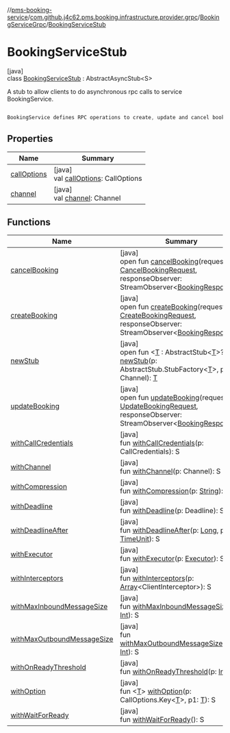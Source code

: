 //[pms-booking-service](../../../../index.md)/[com.github.j4c62.pms.booking.infrastructure.provider.grpc](../../index.md)/[BookingServiceGrpc](../index.md)/[BookingServiceStub](index.md)

# BookingServiceStub

[java]\
class [BookingServiceStub](index.md) : AbstractAsyncStub&lt;S&gt; 

A stub to allow clients to do asynchronous rpc calls to service BookingService. 

```kotlin

BookingService defines RPC operations to create, update and cancel bookings.

```

## Properties

| Name | Summary |
|---|---|
| [callOptions](../-booking-service-future-stub/index.md#1161172963%2FProperties%2F-1170581573) | [java]<br>val [callOptions](../-booking-service-future-stub/index.md#1161172963%2FProperties%2F-1170581573): CallOptions |
| [channel](../-booking-service-future-stub/index.md#-1460774496%2FProperties%2F-1170581573) | [java]<br>val [channel](../-booking-service-future-stub/index.md#-1460774496%2FProperties%2F-1170581573): Channel |

## Functions

| Name | Summary |
|---|---|
| [cancelBooking](cancel-booking.md) | [java]<br>open fun [cancelBooking](cancel-booking.md)(request: [CancelBookingRequest](../../-cancel-booking-request/index.md), responseObserver: StreamObserver&lt;[BookingResponse](../../-booking-response/index.md)&gt;) |
| [createBooking](create-booking.md) | [java]<br>open fun [createBooking](create-booking.md)(request: [CreateBookingRequest](../../-create-booking-request/index.md), responseObserver: StreamObserver&lt;[BookingResponse](../../-booking-response/index.md)&gt;) |
| [newStub](index.md#112097671%2FFunctions%2F-1170581573) | [java]<br>open fun &lt;[T](index.md#112097671%2FFunctions%2F-1170581573) : AbstractStub&lt;[T](index.md#112097671%2FFunctions%2F-1170581573)&gt;?&gt; [newStub](index.md#112097671%2FFunctions%2F-1170581573)(p: AbstractStub.StubFactory&lt;[T](index.md#112097671%2FFunctions%2F-1170581573)&gt;, p1: Channel): [T](index.md#112097671%2FFunctions%2F-1170581573) |
| [updateBooking](update-booking.md) | [java]<br>open fun [updateBooking](update-booking.md)(request: [UpdateBookingRequest](../../-update-booking-request/index.md), responseObserver: StreamObserver&lt;[BookingResponse](../../-booking-response/index.md)&gt;) |
| [withCallCredentials](../-booking-service-future-stub/index.md#-1294232735%2FFunctions%2F-1170581573) | [java]<br>fun [withCallCredentials](../-booking-service-future-stub/index.md#-1294232735%2FFunctions%2F-1170581573)(p: CallCredentials): S |
| [withChannel](../-booking-service-future-stub/index.md#1557089985%2FFunctions%2F-1170581573) | [java]<br>fun [withChannel](../-booking-service-future-stub/index.md#1557089985%2FFunctions%2F-1170581573)(p: Channel): S |
| [withCompression](../-booking-service-future-stub/index.md#-843793794%2FFunctions%2F-1170581573) | [java]<br>fun [withCompression](../-booking-service-future-stub/index.md#-843793794%2FFunctions%2F-1170581573)(p: [String](https://docs.oracle.com/en/java/javase/23/docs/api/java.base/java/lang/String.html)): S |
| [withDeadline](../-booking-service-future-stub/index.md#1423577849%2FFunctions%2F-1170581573) | [java]<br>fun [withDeadline](../-booking-service-future-stub/index.md#1423577849%2FFunctions%2F-1170581573)(p: Deadline): S |
| [withDeadlineAfter](../-booking-service-future-stub/index.md#1521015588%2FFunctions%2F-1170581573) | [java]<br>fun [withDeadlineAfter](../-booking-service-future-stub/index.md#1521015588%2FFunctions%2F-1170581573)(p: [Long](https://kotlinlang.org/api/core/kotlin-stdlib/kotlin/-long/index.html), p1: [TimeUnit](https://docs.oracle.com/en/java/javase/23/docs/api/java.base/java/util/concurrent/TimeUnit.html)): S |
| [withExecutor](../-booking-service-future-stub/index.md#1204550138%2FFunctions%2F-1170581573) | [java]<br>fun [withExecutor](../-booking-service-future-stub/index.md#1204550138%2FFunctions%2F-1170581573)(p: [Executor](https://docs.oracle.com/en/java/javase/23/docs/api/java.base/java/util/concurrent/Executor.html)): S |
| [withInterceptors](../-booking-service-future-stub/index.md#532964903%2FFunctions%2F-1170581573) | [java]<br>fun [withInterceptors](../-booking-service-future-stub/index.md#532964903%2FFunctions%2F-1170581573)(p: [Array](https://kotlinlang.org/api/core/kotlin-stdlib/kotlin/-array/index.html)&lt;ClientInterceptor&gt;): S |
| [withMaxInboundMessageSize](../-booking-service-future-stub/index.md#1309462429%2FFunctions%2F-1170581573) | [java]<br>fun [withMaxInboundMessageSize](../-booking-service-future-stub/index.md#1309462429%2FFunctions%2F-1170581573)(p: [Int](https://kotlinlang.org/api/core/kotlin-stdlib/kotlin/-int/index.html)): S |
| [withMaxOutboundMessageSize](../-booking-service-future-stub/index.md#-455319018%2FFunctions%2F-1170581573) | [java]<br>fun [withMaxOutboundMessageSize](../-booking-service-future-stub/index.md#-455319018%2FFunctions%2F-1170581573)(p: [Int](https://kotlinlang.org/api/core/kotlin-stdlib/kotlin/-int/index.html)): S |
| [withOnReadyThreshold](../-booking-service-future-stub/index.md#865100489%2FFunctions%2F-1170581573) | [java]<br>fun [withOnReadyThreshold](../-booking-service-future-stub/index.md#865100489%2FFunctions%2F-1170581573)(p: [Int](https://kotlinlang.org/api/core/kotlin-stdlib/kotlin/-int/index.html)): S |
| [withOption](../-booking-service-future-stub/index.md#1975717102%2FFunctions%2F-1170581573) | [java]<br>fun &lt;[T](../-booking-service-future-stub/index.md#1975717102%2FFunctions%2F-1170581573)&gt; [withOption](../-booking-service-future-stub/index.md#1975717102%2FFunctions%2F-1170581573)(p: CallOptions.Key&lt;[T](../-booking-service-future-stub/index.md#1975717102%2FFunctions%2F-1170581573)&gt;, p1: [T](../-booking-service-future-stub/index.md#1975717102%2FFunctions%2F-1170581573)): S |
| [withWaitForReady](../-booking-service-future-stub/index.md#-383345726%2FFunctions%2F-1170581573) | [java]<br>fun [withWaitForReady](../-booking-service-future-stub/index.md#-383345726%2FFunctions%2F-1170581573)(): S |